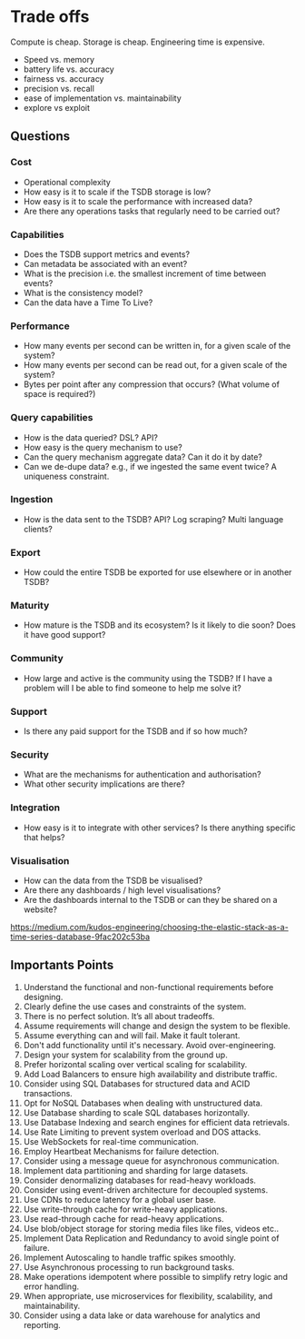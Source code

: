 # Trade offs

Compute is cheap. Storage is cheap. Engineering time is expensive.

- Speed vs. memory
- battery life vs. accuracy
- fairness vs. accuracy
- precision vs. recall
- ease of implementation vs. maintainability
- explore vs exploit

## Questions

### Cost

- Operational complexity
- How easy is it to scale if the TSDB storage is low?
- How easy is it to scale the performance with increased data?
- Are there any operations tasks that regularly need to be carried out?

### Capabilities

- Does the TSDB support metrics and events?
- Can metadata be associated with an event?
- What is the precision i.e. the smallest increment of time between events?
- What is the consistency model?
- Can the data have a Time To Live?

### Performance

- How many events per second can be written in, for a given scale of the system?
- How many events per second can be read out, for a given scale of the system?
- Bytes per point after any compression that occurs? (What volume of space is required?)

### Query capabilities

- How is the data queried? DSL? API?
- How easy is the query mechanism to use?
- Can the query mechanism aggregate data? Can it do it by date?
- Can we de-dupe data? e.g., if we ingested the same event twice? A uniqueness constraint.

### Ingestion

- How is the data sent to the TSDB? API? Log scraping? Multi language clients?

### Export

- How could the entire TSDB be exported for use elsewhere or in another TSDB?

### Maturity

- How mature is the TSDB and its ecosystem? Is it likely to die soon? Does it have good support?

### Community

- How large and active is the community using the TSDB? If I have a problem will I be able to find someone to help me solve it?

### Support

- Is there any paid support for the TSDB and if so how much?

### Security

- What are the mechanisms for authentication and authorisation?
- What other security implications are there?

### Integration

- How easy is it to integrate with other services? Is there anything specific that helps?

### Visualisation

- How can the data from the TSDB be visualised?
- Are there any dashboards / high level visualisations?
- Are the dashboards internal to the TSDB or can they be shared on a website?

https://medium.com/kudos-engineering/choosing-the-elastic-stack-as-a-time-series-database-9fac202c53ba

## Importants Points

1. Understand the functional and non-functional requirements before designing.
2. Clearly define the use cases and constraints of the system.
3. There is no perfect solution. It’s all about tradeoffs.
4. Assume requirements will change and design the system to be flexible.
5. Assume everything can and will fail. Make it fault tolerant.
6. Don't add functionality until it's necessary. Avoid over-engineering.
7. Design your system for scalability from the ground up.
8. Prefer horizontal scaling over vertical scaling for scalability.
9. Add Load Balancers to ensure high availability and distribute traffic.
10. Consider using SQL Databases for structured data and ACID transactions.
11. Opt for NoSQL Databases when dealing with unstructured data.
12. Use Database sharding to scale SQL databases horizontally.
13. Use Database Indexing and search engines for efficient data retrievals.
14. Use Rate Limiting to prevent system overload and DOS attacks.
15. Use WebSockets for real-time communication.
16. Employ Heartbeat Mechanisms for failure detection.
17. Consider using a message queue for asynchronous communication.
18. Implement data partitioning and sharding for large datasets.
19. Consider denormalizing databases for read-heavy workloads.
20. Consider using event-driven architecture for decoupled systems.
21. Use CDNs to reduce latency for a global user base.
22. Use write-through cache for write-heavy applications.
23. Use read-through cache for read-heavy applications.
24. Use blob/object storage for storing media files like files, videos etc..
25. Implement Data Replication and Redundancy to avoid single point of failure.
26. Implement Autoscaling to handle traffic spikes smoothly.
27. Use Asynchronous processing to run background tasks.
28. Make operations idempotent where possible to simplify retry logic and error handling.
29. When appropriate, use microservices for flexibility, scalability, and maintainability.
30. Consider using a data lake or data warehouse for analytics and reporting.
